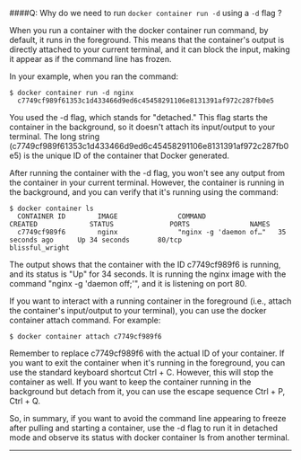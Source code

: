####Q: Why do we need to run `docker container run -d` using a `-d` flag ?

When you run a container with the docker container run command, by default, it runs in the foreground. This means that the container's output is directly attached to your current terminal, and it can block the input, making it appear as if the command line has frozen.

In your example, when you ran the command:
```
$ docker container run -d nginx
  c7749cf989f61353c1d433466d9ed6c45458291106e8131391af972c287fb0e5
```
You used the -d flag, which stands for "detached." This flag starts the container in the background, so it doesn't attach its input/output to your terminal. The long string (c7749cf989f61353c1d433466d9ed6c45458291106e8131391af972c287fb0e5) is the unique ID of the container that Docker generated.

After running the container with the -d flag, you won't see any output from the container in your current terminal. However, the container is running in the background, and you can verify that it's running using the command:

```
$ docker container ls
  CONTAINER ID        IMAGE               COMMAND                  CREATED             STATUS              PORTS               NAMES
  c7749cf989f6        nginx               "nginx -g 'daemon of…"   35 seconds ago      Up 34 seconds       80/tcp              blissful_wright

```

The output shows that the container with the ID c7749cf989f6 is running, and its status is "Up" for 34 seconds. It is running the nginx image with the command "nginx -g 'daemon off;'", and it is listening on port 80.

If you want to interact with a running container in the foreground (i.e., attach the container's input/output to your terminal), you can use the docker container attach command. For example:

```
$ docker container attach c7749cf989f6

```

Remember to replace c7749cf989f6 with the actual ID of your container. If you want to exit the container when it's running in the foreground, you can use the standard keyboard shortcut Ctrl + C. However, this will stop the container as well. If you want to keep the container running in the background but detach from it, you can use the escape sequence Ctrl + P, Ctrl + Q.

So, in summary, if you want to avoid the command line appearing to freeze after pulling and starting a container, use the -d flag to run it in detached mode and observe its status with docker container ls from another terminal.

---